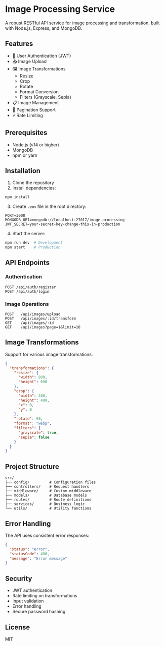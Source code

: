 # Image Processing Service

A robust RESTful API service for image processing and transformation, built with Node.js, Express, and MongoDB.

## Features

- 🔐 User Authentication (JWT)
- 📤 Image Upload
- 🖼️ Image Transformations
  - Resize
  - Crop
  - Rotate
  - Format Conversion
  - Filters (Grayscale, Sepia)
- 📋 Image Management
- 🔄 Pagination Support
- ⚡ Rate Limiting

## Prerequisites

- Node.js (v14 or higher)
- MongoDB
- npm or yarn

## Installation

1. Clone the repository
2. Install dependencies:
```bash
npm install
```

3. Create `.env` file in the root directory:
```env
PORT=3000
MONGODB_URI=mongodb://localhost:27017/image-processing
JWT_SECRET=your-secret-key-change-this-in-production
```

4. Start the server:
```bash
npm run dev  # Development
npm start    # Production
```

## API Endpoints

### Authentication

```
POST /api/auth/register
POST /api/auth/login
```

### Image Operations

```
POST   /api/images/upload
POST   /api/images/:id/transform
GET    /api/images/:id
GET    /api/images?page=1&limit=10
```

## Image Transformations

Support for various image transformations:

```json
{
  "transformations": {
    "resize": {
      "width": 800,
      "height": 600
    },
    "crop": {
      "width": 400,
      "height": 400,
      "x": 0,
      "y": 0
    },
    "rotate": 90,
    "format": "webp",
    "filters": {
      "grayscale": true,
      "sepia": false
    }
  }
}
```

## Project Structure

```
src/
├── config/         # Configuration files
├── controllers/    # Request handlers
├── middleware/     # Custom middleware
├── models/         # Database models
├── routes/         # Route definitions
├── services/       # Business logic
└── utils/          # Utility functions
```

## Error Handling

The API uses consistent error responses:

```json
{
  "status": "error",
  "statusCode": 400,
  "message": "Error message"
}
```

## Security

- JWT authentication
- Rate limiting on transformations
- Input validation
- Error handling
- Secure password hashing

## License

MIT